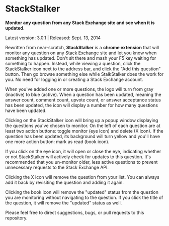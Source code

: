 StackStalker
============

**Monitor any question from any Stack Exchange site and see when it is updated.**

Latest version: 3.0.1 | Released: Sept. 13, 2014

Rewritten from near-scratch, **StackStalker** is a **chrome extension** that will monitor any question on any [Stack Exchange](http://stackexchange.com/sites) site and let you know when something has updated. Don't sit there and mash your F5 key waiting for something to happen. Instead, while viewing a question, click the StackStalker icon next to the address bar, and click the "Add this question" button. Then go browse something else while StalkStalker does the work for you. No need for logging in or creating a Stack Exchange account.

When you've added one or more questions, the logo will turn from gray (inactive) to blue (active). When a question has been updated, meaning the answer count, comment count, upvote count, or answer acceptance status has been updated, the icon will display a number for how many questions have been updated.

Clicking on the StackStalker icon will bring up a popup window displaying the questions you've chosen to monitor. On the left of each question are at least two action buttons: toggle monitor (eye icon) and delete (X icon). If the question has been updated, its background will turn yellow and you'll have one more action button: mark as read (book icon).

If you click on the eye icon, it will open or close the eye, indicating whether or not StackStalker will actively check for updates to this question. It's recommended that you un-monitor older, less active questions to prevent unnecessary requests to the Stack Exchange API.

Clicking the X icon will remove the question from your list. You can always add it back by revisiting the question and adding it again.

Clicking the book icon will remove the "updated" status from the question you are monitoring without navigating to the question. If you click the title of the question, it will remove the "updated" status as well.

Please feel free to direct suggestions, bugs, or pull requests to this repository.

